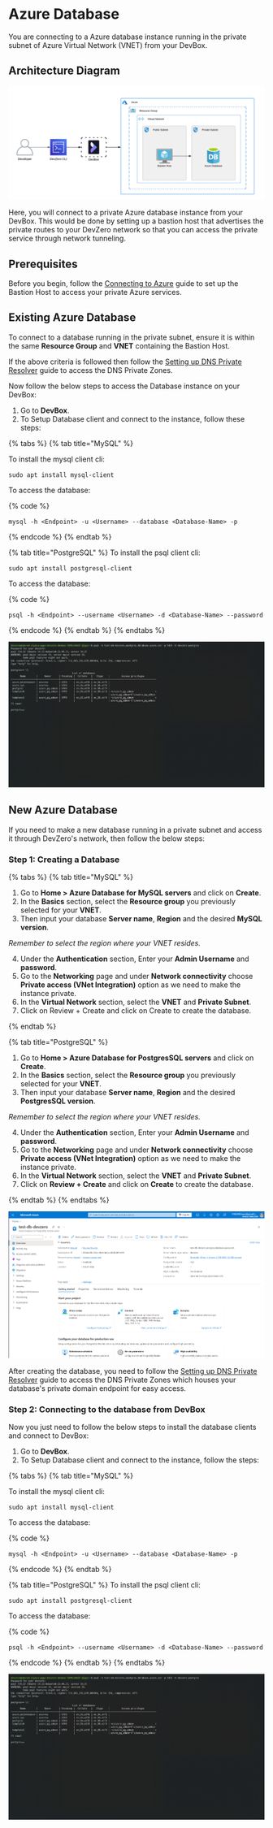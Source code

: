 # Azure Database

You are connecting to a Azure database instance running in the private subnet of Azure Virtual Network (VNET) from your DevBox.

## Architecture Diagram

![Azure database Architecture](../../../.gitbook/assets/azure-db-architecture.png)

Here, you will connect to a private Azure database instance from your DevBox. This would be done by setting up a bastion host that advertises the private routes to your DevZero network so that you can access the private service through network tunneling.

## Prerequisites

Before you begin, follow the [Connecting to Azure](../../existing-network/connecting-to-azure.md) guide to set up the Bastion Host to access your private Azure services.

## Existing Azure Database

To connect to a database running in the private subnet, ensure it is within the same **Resource Group** and **VNET** containing the Bastion Host.

If the above criteria is followed then follow the [Setting up DNS Private Resolver](./setting-up-dns-private-resolver.md) guide to access the DNS Private Zones.

Now follow the below steps to access the Database instance on your DevBox:

1. Go to **DevBox**.
2. To Setup Database client and connect to the instance, follow these steps:

{% tabs %}
{% tab title="MySQL" %}

To install the mysql client cli:

```
sudo apt install mysql-client
```

To access the database:

{% code %}
```
mysql -h <Endpoint> -u <Username> --database <Database-Name> -p
```
{% endcode %}
{% endtab %}

{% tab title="PostgreSQL" %}
To install the psql client cli:

```
sudo apt install postgresql-client
```

To access the database:

{% code %}
```
psql -h <Endpoint> --username <Username> -d <Database-Name> --password
```
{% endcode %}
{% endtab %}
{% endtabs %}

![Azure database access](../../../.gitbook/assets/azure-db-access.png)

## New Azure Database

If you need to make a new database running in a private subnet and access it through DevZero's network, then follow the below steps:

### Step 1: Creating a Database

{% tabs %}
{% tab title="MySQL" %}

1. Go to **Home > Azure Database for MySQL servers** and click on **Create**.
2. In the **Basics** section, select the **Resource group** you previously selected for your **VNET**.
3. Then input your database **Server name**, **Region** and the desired **MySQL version**.

*Remember to select the region where your VNET resides.*

4. Under the **Authentication** section, Enter your **Admin Username** and **password**.
5. Go to the **Networking** page and under **Network connectivity** choose **Private access (VNet Integration)** option as we need to make the instance private.
6. In the **Virtual Network** section, select the **VNET** and **Private Subnet**.
7. Click on Review + Create and click on Create to create the database.

{% endtab %}

{% tab title="PostgreSQL" %}

1. Go to **Home > Azure Database for PostgresSQL servers** and click on **Create**.
2. In the **Basics** section, select the **Resource group** you previously selected for your **VNET**.
3. Then input your database **Server name**, **Region** and the desired **PostgresSQL version**.

*Remember to select the region where your VNET resides.*

4. Under the **Authentication** section, Enter your **Admin Username** and **password**.
5. Go to the **Networking** page and under **Network connectivity** choose **Private access (VNet Integration)** option as we need to make the instance private.
6. In the **Virtual Network** section, select the **VNET** and **Private Subnet**.
7. Click on **Review + Create** and click on **Create** to create the database.

{% endtab %}
{% endtabs %}

![Azure database creation](../../../.gitbook/assets/azure-db-creation.png)

After creating the database, you need to follow the [Setting up DNS Private Resolver](./setting-up-dns-private-resolver.md) guide to access the DNS Private Zones which houses your database's private domain endpoint for easy access.

### Step 2: Connecting to the database from DevBox

Now you just need to follow the below steps to install the database clients and connect to DevBox:

1. Go to **DevBox**.
2. To Setup Database client and connect to the instance, follow the steps:

{% tabs %}
{% tab title="MySQL" %}

To install the mysql client cli:

```
sudo apt install mysql-client
```

To access the database:

{% code %}
```
mysql -h <Endpoint> -u <Username> --database <Database-Name> -p
```
{% endcode %}
{% endtab %}

{% tab title="PostgreSQL" %}
To install the psql client cli:

```
sudo apt install postgresql-client
```

To access the database:

{% code %}
```
psql -h <Endpoint> --username <Username> -d <Database-Name> --password
```
{% endcode %}
{% endtab %}
{% endtabs %}

![Azure database access](../../../.gitbook/assets/azure-db-access.png)
